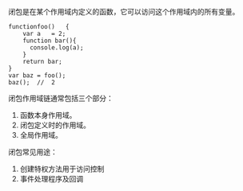 
 闭包是在某个作用域内定义的函数，它可以访问这个作用域内的所有变量。

    functionfoo()	{
        var a	= 2;
        function bar(){
          console.log(a);
        }
        return bar;
    }
    var baz = foo();
    baz();	//	2	

闭包作用域链通常包括三个部分：

1. 函数本身作用域。
2. 闭包定义时的作用域。
3. 全局作用域。


闭包常见用途：

1. 创建特权方法用于访问控制
2. 事件处理程序及回调
